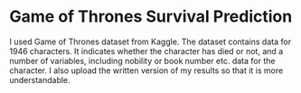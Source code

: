 # Game of Thrones Survival Prediction
I used Game of Thrones dataset from Kaggle. The dataset contains data for 1946 characters. It indicates whether the character has died or not, and a number of variables, including nobility or book number etc. data for the character.
I also upload the written version of my results so that it is more understandable.
